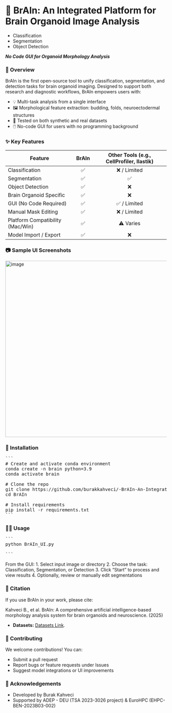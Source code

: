 # 🧠 BrAIn: An Integrated Platform for Brain Organoid Image Analysis

* Classification
* Segmentation
* Object Detection
  
***No Code GUI for Organoid Morphology Analysis***

### 📌 Overview

BrAIn is the first open-source tool to unify classification, segmentation, and detection tasks for brain organoid imaging. Designed to support both research and diagnostic workflows, BrAIn empowers users with:

* 💡 Multi-task analysis from a single interface
* 🖼️ Morphological feature extraction: budding, folds, neuroectodermal structures
* 🧪 Tested on both synthetic and real datasets
* 🖱️ No-code GUI for users with no programming background


### ✨ Key Features

| Feature                             | BrAIn | Other Tools (e.g., CellProfiler, Ilastik) |
|-------------------------------------|:-----:|:-----------------------------------------:|
| Classification                     | ✅    | ❌ / Limited                              |
| Segmentation                       | ✅    | ✅                                        |
| Object Detection                   | ✅    | ❌                                        |
| Brain Organoid Specific            | ✅    | ❌                                        |
| GUI (No Code Required)             | ✅    | ✅ / Limited                              |
| Manual Mask Editing                | ✅    | ❌ / Limited                              |
| Platform Compatibility (Mac/Win)  | ✅    | ⚠️ Varies                                 |
| Model Import / Export              | ✅    | ❌                                        |


### 📷 Sample UI Screenshots


<img width="550" alt="image" src="[(https://github.com/burakkahveci/-BrAIn-An-Integrated-Morphology-Analysis-Platform-for-Brain-Organoid-Image-Analysis/blob/main/Picture1.png?raw=true)]" />


### 🚀 Installation

<pre lang="markdown">
```
# Create and activate conda environment
conda create -n brain python=3.9
conda activate brain

# Clone the repo
git clone https://github.com/burakkahveci/-BrAIn-An-Integrated-Morphology-Analysis-Platform-for-Brain-Organoid-Image-Analysis.git
cd BrAIn

# Install requirements
pip install -r requirements.txt
```
</pre>

### 🧑‍💻 Usage

<pre lang="markdown">
```
python BrAIn_UI.py
	
```
</pre>

From the GUI:
	1.	Select input image or directory
	2.	Choose the task: Classification, Segmentation, or Detection
	3.	Click “Start” to process and view results
	4.	Optionally, review or manually edit segmentations

### 📒 Citation

If you use BrAIn in your work, please cite:

Kahveci B., et al. BrAIn: A comprehensive artificial intelligence-based morphology analysis system for brain organoids and neuroscience. (2025)

* **Datasets:**
[Datasets Link](https://zenodo.org/records/15503283?token=eyJhbGciOiJIUzUxMiIsImlhdCI6MTc0ODA5MzM2OCwiZXhwIjoxNzU5MDE3NTk5fQ.eyJpZCI6ImYzMzM2ZDI2LTVjNjktNDk2Yy04YzY5LWQwODViMjgwMWNlNyIsImRhdGEiOnt9LCJyYW5kb20iOiI0ZGQwZTY2NGQ3ODU4OTQ5ZjJhMTA5ZjcwZDE0MjMzYiJ9.3DR3CqZN1GgFf1pPGgjvob4B52mDWO4RW-JZk_7Yk2-qN4Zln9dVTN7yEN_6o_Zt4JsVAykiTmKTGAKU-Pkc6w).

### 🤝 Contributing

We welcome contributions! You can:

* Submit a pull request
* Report bugs or feature requests under Issues
* Suggest model integrations or UI improvements

 
### 🧠 Acknowledgements

* Developed by Burak Kahveci
* Supported by ADEP - DEU (TSA 2023-3026 project) & EuroHPC (EHPC-BEN-2023B03-002)
